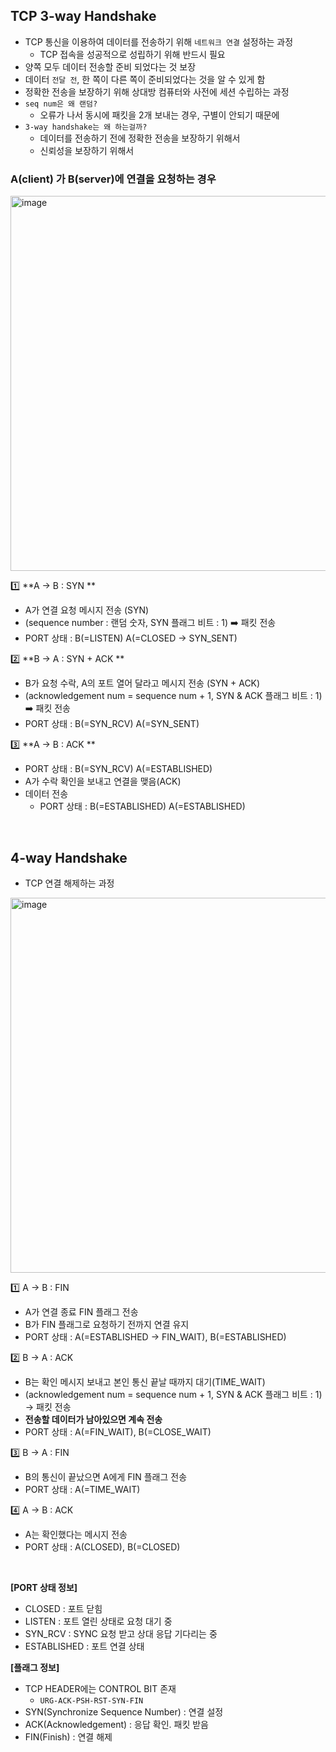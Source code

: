 ## TCP 3-way Handshake

- TCP 통신을 이용하여 데이터를 전송하기 위해 `네트워크 연결` 설정하는 과정
    - TCP 접속을 성공적으로 성립하기 위해 반드시 필요
- 양쪽 모두 데이터 전송할 준비 되었다는 것 보장
- 데이터 `전달 전`, 한 쪽이 다른 쪽이 준비되었다는 것을 알 수 있게 함
- 정확한 전송을 보장하기 위해 상대방 컴퓨터와 사전에 세션 수립하는 과정
- `seq num은 왜 랜덤?`
    - 오류가 나서 동시에 패킷을 2개 보내는 경우, 구별이 안되기 때문에
- `3-way handshake는 왜 하는걸까?`
  - 데이터를 전송하기 전에 정확한 전송을 보장하기 위해서
  - 신뢰성을 보장하기 위해서

### A(client) 가 B(server)에 연결을 요청하는 경우

<img width="600" alt="image" src="https://user-images.githubusercontent.com/63537847/216234821-a3d8f599-3369-4de7-807e-2fab00ee6174.png">


1️⃣ **A → B : SYN ** 

- A가 연결 요청 메시지 전송 (SYN)
- (sequence number : 랜덤 숫자, SYN 플래그 비트 : 1) ➡️ 패킷 전송
- PORT 상태 : B(=LISTEN) A(=CLOSED → SYN_SENT)

2️⃣ **B → A : SYN + ACK **

- B가 요청 수락, A의 포트 열어 달라고 메시지 전송 (SYN + ACK)
- (acknowledgement num = sequence num + 1, SYN & ACK 플래그 비트 : 1) ➡️ 패킷 전송
- PORT 상태 : B(=SYN_RCV) A(=SYN_SENT)

3️⃣ **A → B : ACK  **

- PORT 상태 : B(=SYN_RCV) A(=ESTABLISHED)
- A가 수락 확인을 보내고 연결을 맺음(ACK)
- 데이터 전송
  - PORT 상태 : B(=ESTABLISHED) A(=ESTABLISHED)


</br>

## 4-way Handshake

- TCP 연결 해제하는 과정

<img width="600" alt="image" src="https://user-images.githubusercontent.com/63537847/216235090-856ad09e-9373-4497-8e54-34f8436c9af8.png">


1️⃣ A → B : FIN

- A가 연결 종료 FIN 플래그 전송
- B가 FIN 플래그로 요청하기 전까지 연결 유지
- PORT 상태 : A(=ESTABLISHED → FIN_WAIT), B(=ESTABLISHED)

2️⃣ B → A : ACK 

- B는 확인 메시지 보내고 본인 통신 끝날 때까지 대기(TIME_WAIT)
- (acknowledgement num = sequence num + 1, SYN & ACK 플래그 비트 : 1) → 패킷 전송
- **전송할 데이터가 남아있으면 계속 전송**
- PORT 상태 : A(=FIN_WAIT), B(=CLOSE_WAIT)

3️⃣ B → A : FIN

- B의 통신이 끝났으면 A에게 FIN 플래그 전송
- PORT 상태 : A(=TIME_WAIT)

4️⃣ A → B : ACK

- A는 확인했다는 메시지 전송
- PORT 상태 : A(CLOSED), B(=CLOSED)

</br>

**[PORT 상태 정보]**

- CLOSED : 포트 닫힘
- LISTEN : 포트 열린 상태로 요청 대기 중
- SYN_RCV : SYNC 요청 받고 상대 응답 기다리는 중
- ESTABLISHED : 포트 연결 상태

**[플래그 정보]**

- TCP HEADER에는 CONTROL BIT 존재
  - `URG-ACK-PSH-RST-SYN-FIN`
- SYN(Synchronize Sequence Number) : 연결 설정
- ACK(Acknowledgement) : 응답 확인. 패킷 받음
- FIN(Finish) : 연결 해제
